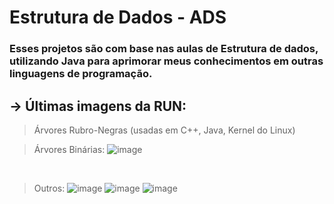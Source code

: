 # Estrutura de Dados - ADS
### Esses projetos são com base nas aulas de Estrutura de dados, utilizando Java para aprimorar meus conhecimentos em outras linguagens de programação.
## -> Últimas imagens da RUN:

> Árvores Rubro-Negras (usadas em C++, Java, Kernel do Linux)

> Árvores Binárias: 
![image](https://github.com/user-attachments/assets/bb853cd3-d581-4199-b556-053da0ab5433)
<br>

> Outros:
![image](https://github.com/user-attachments/assets/6048317e-d49a-4dc2-93e6-aca2e8a60bba)
![image](https://github.com/user-attachments/assets/03528ecd-3c3a-42a6-b15f-1e1f2b385637)
![image](https://github.com/user-attachments/assets/91c57fb0-ae05-4848-8604-f93bceaca152)
